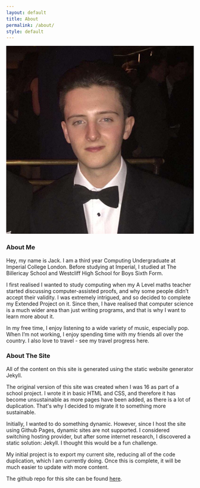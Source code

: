 ```yaml
---
layout: default
title: About
permalink: /about/
style: default
---
```

<img class="avatar" src="/images/avatar.jpg" alt="Avatar">

### About Me

Hey, my name is Jack. I am a third year Computing Undergraduate at Imperial College London. 
Before studying at Imperial, I studied at The Billericay School and Westcliff High School for Boys Sixth Form.

I first realised I wanted to study computing when my A Level maths teacher started discussing computer-assisted proofs, and why some people didn’t accept their validity. I was extremely intrigued, and so decided to complete my Extended Project on it. Since then, I have realised that computer science is a much wider area than just writing programs, and that is why I want to learn more about it.

In my free time, I enjoy listening to a wide variety of music, especially pop. When I’m not working, I enjoy spending time with my friends all over the country. I also love to travel - see my travel progress here.

### About The Site

All of the content on this site is generated using the static website generator Jekyll.

The original version of this site was created when I was 16 as part of a school project. I wrote it in basic HTML and CSS, and therefore it has become unsustainable as more pages have been added, as there is a lot of duplication. That's why I decided to migrate it to something more sustainable.

Initially, I wanted to do something dynamic. However, since I host the site using Github Pages, dynamic sites are not supported. I considered switching hosting provider, but after some internet research, I discovered a static solution: Jekyll. I thought this would be a fun challenge.

My initial project is to export my current site, reducing all of the code duplication, which I am currently doing. Once this is complete, it will be much easier to update with more content.

The github repo for this site can be found [here](https://github.com/jackmorrison12/jackmorrison12.github.io "Website Github Repo").

